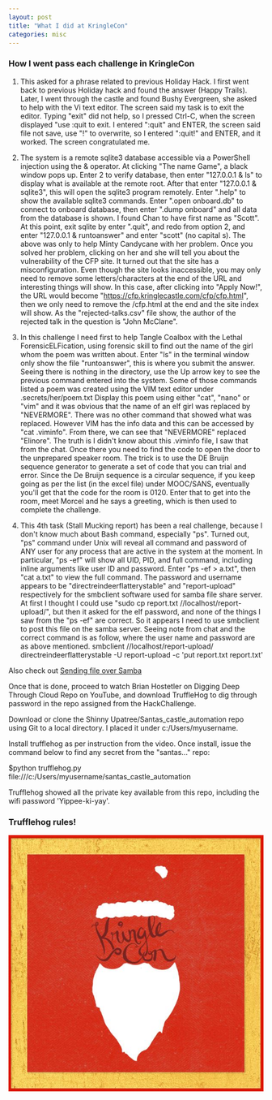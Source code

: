 ```yaml
---
layout: post
title: "What I did at KringleCon"
categories: misc
---
```


### How I went pass each challenge in KringleCon

1. This asked for a phrase related to previous Holiday Hack. I first went back to previous Holiday hack and found the answer (Happy Trails). Later, I went through the castle and found Bushy Evergreen, she asked to help with the Vi text editor. The screen said my task is to exit the editor. Typing "exit" did not help, so I pressed Ctrl-C, when the screen displayed "use :quit<Enter> to exit. I entered ":quit" and ENTER, the screen said file not save, use "!" to overwrite, so I entered ":quit!" and ENTER, and it worked. The screen congratulated me.

2. The system is a remote sqlite3 database accessible via a PowerShell injection using the & operator. At clicking "The name Game", a black window pops up. Enter 2 to verify database, then enter "127.0.0.1 & ls" to display what is available at the remote root. After that enter "127.0.0.1 & sqlite3", this will open the sqlite3 program remotely. Enter ".help" to show the available sqlite3 commands. Enter ".open onboard.db" to connect to onboard database, then enter ".dump onboard" and all data from the database is shown. I found Chan to have first name as "Scott". At this point, exit sqlite by enter ".quit", and redo from option 2, and enter "127.0.0.1 & runtoanswer" and enter "scott" (no capital s).
The above was only to help Minty Candycane with her problem. Once you solved her problem, clicking on her and she will tell you about the vulnerability of the CFP site. It turned out that the site has a misconfiguration. Even though the site looks inaccessible, you may only need to remove some letters/characters at the end of the URL and interesting things will show. In this case, after clicking into "Apply Now!", the URL would become "https://cfp.kringlecastle.com/cfp/cfp.html", then we only need to remove the /cfp.html at the end and the site index will show.
As the "rejected-talks.csv" file show, the author of the rejected talk in the question is "John McClane".

3. In this challenge I need first to help Tangle Coalbox with the Lethal ForensicELFication, using forensic skill to find out the name of the girl whom the poem was written about.
Enter "ls" in the terminal window only show the file "runtoanswer", this is where you submit the answer. 
Seeing there is nothing in the directory, use the Up arrow key to see the previous command entered into the system. Some of those commands listed a poem was created using the VIM text editor under .secrets/her/poem.txt
Display this poem using either "cat", "nano" or "vim" and it was obvious that the name of an elf girl was replaced by "NEVERMORE".
There was no other command that showed what was replaced. However VIM has the info data and this can be accessed by "cat .viminfo". From there, we can see that "NEVERMORE" replaced "Elinore".
The truth is I didn't know about this .viminfo file, I saw that from the chat.
Once there you need to find the code to open the door to the unprepared speaker room. The trick is to use the DE Bruijn sequence generator to generate a set of code that you can trial and error. Since the De Bruijn sequence is a circular sequence, if you keep going as per the list (in the excel file) under MOOC/SANS, eventually you'll get that the code for the room is 0120. Enter that to get into the room, meet Morcel and he says a greeting, which is then used to complete the challenge.

4. This 4th task (Stall Mucking report) has been a real challenge, because I don't know much about Bash command, especially "ps". Turned out, "ps" command under Unix will reveal all command and password of ANY user for any process that are active in the system at the moment. In particular, "ps -ef" will show all UID, PID, and full command, including inline arguments like user ID and password.
Enter "ps -ef > a.txt", then "cat a.txt" to view the full command. The password and username appears to be "directreindeerflatterystable" and "report-upload" respectively for the smbclient software used for samba file share server.
At first I thought I could use "sudo cp report.txt //localhost/report-upload/", but then it asked for the elf password, and none of the things I saw from the "ps -ef" are correct. So it appears I need to use smbclient to post this file on the samba server. Seeing note from chat and the correct command is as follow, where the user name and password are as above mentioned.
smbclient //localhost/report-upload/ directreindeerflatterystable -U report-upload -c 'put report.txt report.txt'

Also check out [Sending file over Samba][send-file-samba]

Once that is done, proceed to watch Brian Hostetler on Digging Deep Through Cloud Repo on YouTube, and download TruffleHog to dig through password in the repo assigned from the HackChallenge.

Download or clone the Shinny Upatree/Santas_castle_automation repo using Git to a local directory. I placed it under c:/Users/myusername.

Install trufflehog as per instruction from the video. Once install, issue the command below to find any secret from the "santas..." repo:

$python trufflehog.py file:///c:/Users/myusername/santas_castle_automation

Trufflehog showed all the private key available from this repo, including the wifi password 'Yippee-ki-yay'.

### Trufflehog rules!

[send-file-samba]: https://unix.stackexchange.com/questions/206415/sending-files-over-samba-with-command-line




![kringle con](/assets/img/kringlecon.jpg)




